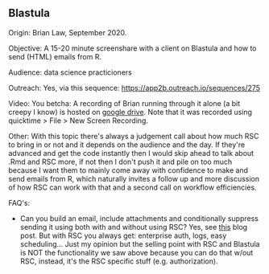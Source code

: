 ## Blastula 

Origin: Brian Law, September 2020.

Objective: A 15-20 minute screenshare with a client on Blastula and how to send (HTML) emails from R.

Audience: data science practicioners

Outreach: Yes, via this sequence: https://app2b.outreach.io/sequences/275

Video: You betcha: A recording of Brian running through it alone (a bit creepy I know) is hosted on [google drive](https://drive.google.com/file/d/1yaRdZ2zob1Aqvjcpy6aekCEN-ggOfUC0/view?usp=sharing). Note that it was recorded using quicktime > File > New Screen Recording.

Other: With this topic there's always a judgement call about how much RSC to bring in or not and it depends on the audience and the day. If they're advanced and get the code instantly then I would skip ahead to talk about .Rmd and RSC more, if not then I don't push it and pile on too much because I want them to mainly come away with confidence to make and send emails from R, which naturally invites a follow up and more discussion of how RSC can work with that and a second call on workflow efficiencies.

FAQ's: 

* Can you build an email, include attachments and conditionally suppress sending it using both with and without using RSC? Yes, see [this](https://blog.rstudio.com/2019/12/05/emails-from-r-blastula-0-3/) blog post. But with RSC you always get: enterprise auth, logs, easy scheduling... Just my opinion but the selling point with RSC and Blastula is NOT the functionality we saw above because you can do that w/out RSC, instead, it's the RSC specific stuff (e.g. authorization).
